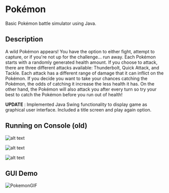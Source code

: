 # Pokémon
Basic Pokémon battle simulator using Java. 

## Description
A wild Pokémon appears! You have the option to either fight, attempt to capture, or if you're not up for the challenge... run away. Each Pokémon starts with a randomly generated health amount. If you choose to attack, there are three different attacks available: Thunderbolt, Quick Attack, and Tackle. Each attack has a different range of damage that it can inflict on the Pokémon. If you decide you want to take your chances catching the Pokémon, the odds of catching it increase the less health it has. On the other hand, the Pokémon will also attack you after every turn so try your best to catch the Pokémon before you run out of health!


**UPDATE** : Implemented Java Swing functionality to display game as graphical user interface. Included a title screen and play again option.

## Running on Console (old)

![alt text](https://i.postimg.cc/XrygD50Y/Screen-Shot-2021-11-13-at-9-50-15-PM.png)

![alt text](https://i.postimg.cc/Jhq7GFwK/Screen-Shot-2021-11-13-at-10-01-24-PM.png)

![alt text](https://i.postimg.cc/hfYrrr6Y/Screen-Shot-2021-11-13-at-9-49-46-PM.png)

## GUI Demo

![PokemonGIF](https://user-images.githubusercontent.com/90816184/148744223-78245002-2e61-45e5-83b7-be277316f9d6.gif)

